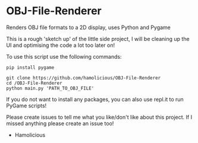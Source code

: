 # OBJ-File-Renderer
Renders OBJ file formats to a 2D display, uses Python and Pygame

This is a rough 'sketch up' of the little side project, I will be cleaning up the UI and optimising the code a lot too later on!

To use this script use the following commands:
```
pip install pygame

git clone https://github.com/hamolicious/OBJ-File-Renderer
cd /OBJ-File-Renderer
python main.py 'PATH_TO_OBJ_FILE'
```

If you do not want to install any packages, you can also use repl.it to run PyGame scripts!

Please create issues to tell me what you like/don't like about this project.
If I missed anything please create an issue too!

 - Hamolicious
